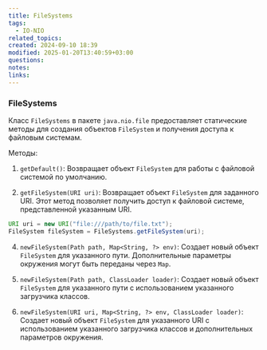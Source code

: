 ```yaml
---
title: FileSystems
tags:
  - IO-NIO
related_topics: 
created: 2024-09-10 18:39
modified: 2025-01-20T13:40:59+03:00
questions: 
notes: 
links: 
---
```


### FileSystems

Класс `FileSystems` в пакете `java.nio.file` предоставляет статические методы для создания объектов `FileSystem` и получения доступа к файловым системам.

Методы:

1. `getDefault()`: Возвращает объект `FileSystem` для работы с файловой системой по умолчанию.
    
2. `getFileSystem(URI uri)`: Возвращает объект `FileSystem` для заданного URI. Этот метод позволяет получить доступ к файловой системе, представленной указанным URI.
```java
URI uri = new URI("file:///path/to/file.txt");
FileSystem fileSystem = FileSystems.getFileSystem(uri);

```
4. `newFileSystem(Path path, Map<String, ?> env)`: Создает новый объект `FileSystem` для указанного пути. Дополнительные параметры окружения могут быть переданы через `Map`.
    
5. `newFileSystem(Path path, ClassLoader loader)`: Создает новый объект `FileSystem` для указанного пути с использованием указанного загрузчика классов.
    
6. `newFileSystem(URI uri, Map<String, ?> env, ClassLoader loader)`: Создает новый объект `FileSystem` для указанного URI с использованием указанного загрузчика классов и дополнительных параметров окружения.
